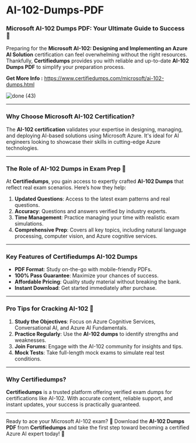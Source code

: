 # AI-102-Dumps-PDF
### Microsoft AI-102 Dumps PDF: Your Ultimate Guide to Success 🎯  

Preparing for the **Microsoft AI-102: Designing and Implementing an Azure AI Solution** certification can feel overwhelming without the right resources. Thankfully, **Certifiedumps** provides you with reliable and up-to-date **AI-102 Dumps PDF** to simplify your preparation process.  

**Get More Info :** https://www.certifiedumps.com/microsoft/ai-102-dumps.html

![done (43)](https://github.com/user-attachments/assets/eb3bc918-6474-482f-ae6d-ec2f39816c0b)

---

### Why Choose Microsoft AI-102 Certification?  
The **AI-102 certification** validates your expertise in designing, managing, and deploying AI-based solutions using Microsoft Azure. It's ideal for AI engineers looking to showcase their skills in cutting-edge Azure technologies.  

---

### The Role of AI-102 Dumps in Exam Prep 📘  
At **Certifiedumps**, you gain access to expertly crafted **AI-102 Dumps** that reflect real exam scenarios. Here’s how they help:  

1. **Updated Questions**: Access to the latest exam patterns and real questions.  
2. **Accuracy**: Questions and answers verified by industry experts.  
3. **Time Management**: Practice managing your time with realistic exam simulations.  
4. **Comprehensive Prep**: Covers all key topics, including natural language processing, computer vision, and Azure cognitive services.  

---

### Key Features of Certifiedumps AI-102 Dumps  
- **PDF Format**: Study on-the-go with mobile-friendly PDFs.  
- **100% Pass Guarantee**: Maximize your chances of success.  
- **Affordable Pricing**: Quality study material without breaking the bank.  
- **Instant Download**: Get started immediately after purchase.  

---

### Pro Tips for Cracking AI-102 🧠  
1. **Study the Objectives**: Focus on Azure Cognitive Services, Conversational AI, and Azure AI Fundamentals.  
2. **Practice Regularly**: Use the **AI-102 dumps** to identify strengths and weaknesses.  
3. **Join Forums**: Engage with the AI-102 community for insights and tips.  
4. **Mock Tests**: Take full-length mock exams to simulate real test conditions.  

---

### Why Certifiedumps?  
**Certifiedumps** is a trusted platform offering verified exam dumps for certifications like AI-102. With accurate content, reliable support, and instant updates, your success is practically guaranteed.  

---

Ready to ace your Microsoft AI-102 exam? 🚀 Download the **AI-102 Dumps PDF** from **Certifiedumps** and take the first step toward becoming a certified Azure AI expert today! 🌟
